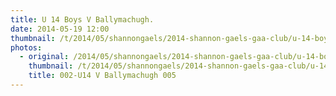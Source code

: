 ```yaml
---
title: U 14 Boys V Ballymachugh.
date: 2014-05-19 12:00
thumbnail: /t/2014/05/shannongaels/2014-shannon-gaels-gaa-club/u-14-boys-v-ballymachugh/002-u14-v-ballymachugh-005.jpg
photos:
  - original: /2014/05/shannongaels/2014-shannon-gaels-gaa-club/u-14-boys-v-ballymachugh/002-u14-v-ballymachugh-005.jpg
    thumbnail: /t/2014/05/shannongaels/2014-shannon-gaels-gaa-club/u-14-boys-v-ballymachugh/002-u14-v-ballymachugh-005.jpg
    title: 002-U14 V Ballymachugh 005
---
```

